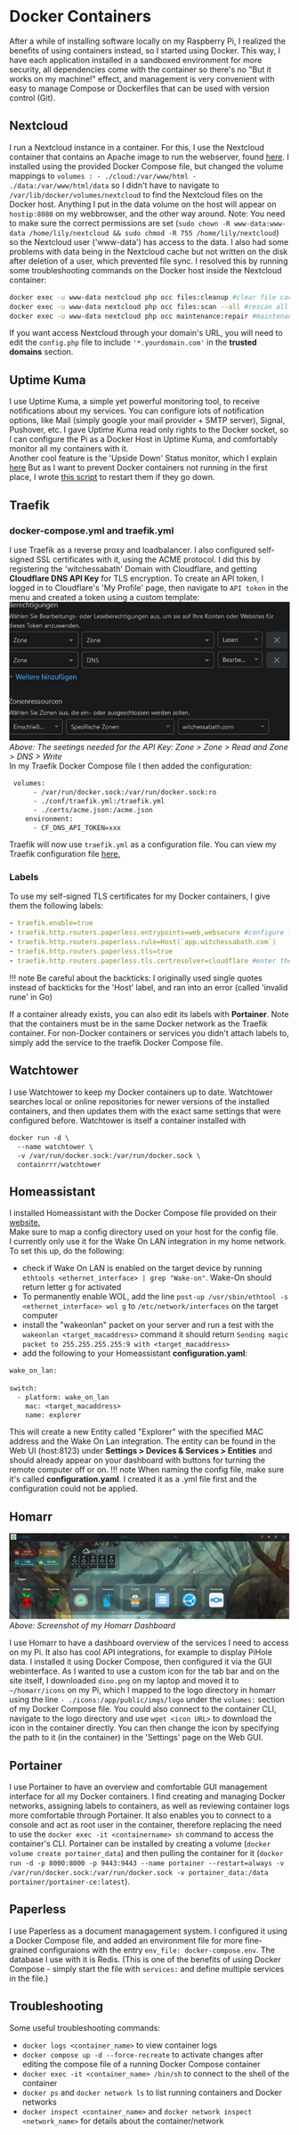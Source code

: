 # Docker Containers

After a while of installing software locally on my Raspberry Pi, I realized the benefits of using containers instead, so I started using Docker.
This way, I have each application installed in a sandboxed environment for more security, all dependencies come with the container so there's no "But it works on my machine!" effect, and management is very convenient with easy to manage Compose or Dockerfiles that can be used with version control (Git).


## Nextcloud
I run a Nextcloud instance in a container.
For this, I use the Nextcloud container that contains an Apache image to run the webserver, found <a href="https://github.com/nextcloud/docker" target="_blank">here</a>.
I installed using the provided Docker Compose file, but changed the volume mappings to `volumes : - ./cloud:/var/www/html - ./data:/var/www/html/data` so I didn't have to navigate to `/var/lib/docker/volumes/nextcloud` to find the Nextcloud files on the Docker host.
Anything I put in the data volume on the host will appear on `hostip:8080` on my webbrowser, and the other way around.
Note: You need to make sure the correct permissions are set (`sudo chown -R www-data:www-data /home/lily/nextcloud && sudo chmod -R 755 /home/lily/nextcloud`) so the Nextcloud user ('www-data') has access to the data.
I also had some problems with data being in the Nextcloud cache but not written on the disk after deletion of a user, which prevented file sync.
I resolved this by running some troubleshooting commands on the Docker host inside the Nextcloud container:
```bash
docker exec -u www-data nextcloud php occ files:cleanup #clear file cache in the Docker container
docker exec -u www-data nextcloud php occ files:scan --all #rescan all files
docker exec -u www-data nextcloud php occ maintenance:repair #maintenance repairs, eg. to fix database inconsistencies, adjust file paths, and address other issues that may arise in a Nextcloud installation
```
If you want access Nextcloud through your domain's URL, you will need to edit the `config.php` file to include `'*.yourdomain.com'` in the **trusted domains** section.

## Uptime Kuma
I use Uptime Kuma, a simple yet powerful monitoring tool, to receive notifications about my services.
You can configure lots of notification options, like Mail (simply google your mail provider + SMTP server), Signal, Pushover, etc.
I gave Uptime Kuma read only rights to the Docker socket, so I can configure the Pi as a Docker Host in Uptime Kuma, and comfortably monitor all my containers
with it. <br />
Another cool feature is the 'Upside Down' Status monitor, which I explain [here](scripts.md#uptime-kuma)
But as I want to prevent Docker containers not running in the first place, I wrote [this script](automation.md#keep-docker-compose-containers-running) to restart them if they go down.

## Traefik

### docker-compose.yml and traefik.yml
I use Traefik as a reverse proxy and loadbalancer.
I also configured self-signed SSL certificates with it, using the ACME protocol.
I did this by registering the 'witchessabath' Domain with Cloudflare, and getting **Cloudflare DNS API Key** for TLS encryption.
To create an API token, I logged in to Cloudflare's 'My Profile' page, then navigate to `API token` in the menu and created a token using a custom template:
![Screenshot](img/CF.png)<br />
*Above: The seetings needed for the API Key: Zone > Zone > Read and Zone > DNS > Write* <br />
In my Traefik Docker Compose file I then added the configuration:
```
 volumes:
      - /var/run/docker.sock:/var/run/docker.sock:ro
      - ./conf/traefik.yml:/traefik.yml
      - ./certs/acme.json:/acme.json
    environment:
      - CF_DNS_API_TOKEN=xxx
```
Traefik will now use `traefik.yml` as a configuration file.
You can view my Traefik configuration file <a href="https://github.com/witchessabath/containers/blob/main/traefik/conf/traefik.yml" target="_blank">here.</a>

### Labels
To use my self-signed TLS certificates for my Docker containers, I give them the following labels:
```yml
- traefik.enable=true
- traefik.http.routers.paperless.entrypoints=web,websecure #configure for HTTP or HTTPS traffic/HTTPS redirection
- traefik.http.routers.paperless.rule=Host(`app.witchessabath.com`)
- traefik.http.routers.paperless.tls=true
- traefik.http.routers.paperless.tls.certresolver=cloudflare #enter the name of the certificate resolver configured in traefik.yml
```
!!! note
    Be careful about the backticks: I originally used single quotes instead of backticks for the 'Host' label, and ran into an error (called 'invalid rune' in Go)

If a container already exists, you can also edit its labels with **Portainer**.
Note that the containers must be in the same Docker network as the Traefik container.
For non-Docker containers or services you didn't attach labels to, simply add the service to the traefik Docker Compose file.



## Watchtower
I use Watchtower to keep my Docker containers up to date.
Watchtower searches local or online repositories for newer versions of the installed containers, and then updates them with the exact same settings that were configured before.
Watchtower is itself a container installed with 
```
docker run -d \
  --name watchtower \
  -v /var/run/docker.sock:/var/run/docker.sock \
  containrrr/watchtower
```
## Homeassistant
I installed Homeassistant with the Docker Compose file provided on their <a href="https://www.home-assistant.io/installation/alternative/" target="_blank">website.</a><br/>
Make sure to map a config directory used on your host for the config file.<br/>
I currently only use it for the Wake On LAN integration in my home network.
To set this up, do the following:
- check if Wake On LAN is enabled on the target device by running `ethtools <ethernet_interface> | grep "Wake-on"`. Wake-On should return letter g for activated
- To permanently enable WOL, add the line `post-up /usr/sbin/ethtool -s <ethernet_interface> wol g` to `/etc/network/interfaces` on the target computer
- install the "wakeonlan" packet on your server and run a test with the `wakeonlan <target_macaddress>` command
    it should return `Sending magic packet to 255.255.255.255:9 with <target_macaddress>`
- add the following to your Homeassistant **configuration.yaml**:
```
wake_on_lan:

switch:
  - platform: wake_on_lan
    mac: <target_macaddress>
    name: explorer
```
This will create a new Entity called "Explorer" with the specified MAC address and the Wake On Lan integration.
The entity can be found in the Web UI (host:8123) under **Settings > Devices & Services > Entities** and should already appear on your dashboard with buttons for turning the remote computer off or on.
!!! note
    When naming the config file, make sure it's called **configuration.yaml**. I created it as a .yml file first and the configuration could not be applied.
## Homarr
![Screenshot](img/dashboard.png)
*Above: Screenshot of my Homarr Dashboard*

I use Homarr to have a dashboard overview of the services I need to access on my Pi.
It also has cool API integrations, for example to display PiHole data.
I installed it using Docker Compose, then configured it via the GUI webinterface.
As I wanted to use a custom icon for the tab bar and on the site itself, I downloaded `dino.png` on my laptop and moved it to `~/homarr/icons` on my Pi, which I mapped to the logo directory in homarr using the line `- ./icons:/app/public/imgs/logo` under the `volumes:` section of my Docker Compose file.
You could also connect to the container CLI, navigate to the logo directory and use `wget <icon URL>` to download the icon in the container directly.
You can then change the icon by specifying the path to it (in the container) in the 'Settings' page on the Web GUI.

## Portainer
I use Portainer to have an overview and comfortable GUI management interface for all my Docker containers.
I find creating and managing Docker networks, assigning labels to containers, as well as reviewing container logs more comfortable through Portainer.
It also enables you to connect to a console and act as root user in the container, therefore replacing the need to use the `docker exec -it <containername> sh` command to access the container's CLI.
Portainer can be installed by creating a volume (`docker volume create portainer_data`) and then pulling the container for it (`docker run -d -p 8000:8000 -p 9443:9443 --name portainer --restart=always -v /var/run/docker.sock:/var/run/docker.sock -v portainer_data:/data portainer/portainer-ce:latest`).

## Paperless
I use Paperless as a document managagement system.
I configured it using a Docker Compose file, and added an environment file for more fine-grained configuraions with the entry `env_file: docker-compose.env`.
The database I use with it is Redis. (This is one of the benefits of using Docker Compose - simply start the file with `services:` and define multiple services in the file.)

## Troubleshooting
Some useful troubleshooting commands:

- `docker logs <container_name>` to view container logs
- `docker compose up -d --force-recreate` to activate changes after editing the compose file of a running Docker Compose container
- `docker exec -it <container_name> /bin/sh` to connect to the shell of the container
- `docker ps` and `docker network ls` to list running containers and Docker networks
- `docker inspect <container_name>` and `docker network inspect <network_name>` for details about the container/network